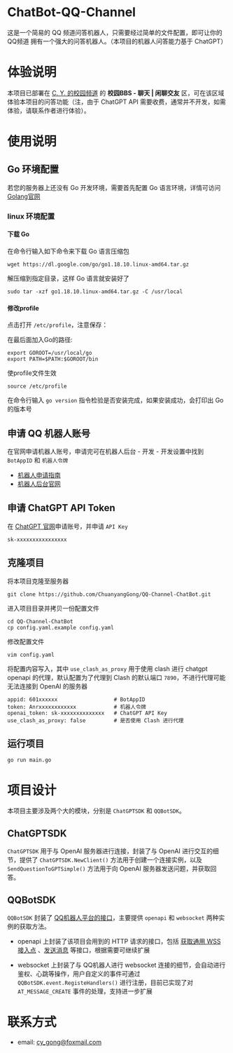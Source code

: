 # ChatBot-QQ-Channel
这是一个简易的 QQ 频道问答机器人，只需要经过简单的文件配置，即可让你的 QQ频道 拥有一个强大的问答机器人。（本项目的机器人问答能力基于 ChatGPT）

# 体验说明
本项目已部署在 [C. Y. 的校园频道](https://pd.qq.com/s/an3ew7p64) 的 **校园BBS - 聊天 | 闲聊交友** 区，可在该区域体验本项目的问答功能（注，由于 ChatGPT API 需要收费，通常并不开发，如需体验，请联系作者进行体验）。

# 使用说明
## Go 环境配置
若您的服务器上还没有 Go 开发环境，需要首先配置 Go 语言环境，详情可访问 [Golang官网](https://go.dev/)
### linux 环境配置
#### 下载 Go
在命令行输入如下命令来下载 Go 语言压缩包
```
wget https://dl.google.com/go/go1.18.10.linux-amd64.tar.gz
```

解压缩到指定目录，这样 Go 语言就安装好了
```
sudo tar -xzf go1.18.10.linux-amd64.tar.gz -C /usr/local
```

#### 修改profile
点击打开 `/etc/profile`，注意保存：

在最后面加入Go的路径:

```
export GOROOT=/usr/local/go
export PATH=$PATH:$GOROOT/bin 
```

使profile文件生效
```
source /etc/profile
```

在命令行输入 `go version` 指令检验是否安装完成，如果安装成功，会打印出 Go 的版本号

## 申请 QQ 机器人账号
在官网申请机器人账号，申请完可在机器人后台 - 开发 - 开发设置中找到 `BotAppID` 和 `机器人令牌`
- [机器人申请指南](https://bot.q.qq.com/wiki/#%E7%AE%80%E4%BB%8B)
- [机器人后台官网](https://q.qq.com/#/)


## 申请 ChatGPT API Token
在 [ChatGPT 官网](https://platform.openai.com/account/api-keys)申请账号，并申请 `API Key` 
```
sk-xxxxxxxxxxxxxxxx
```

## 克隆项目
将本项目克隆至服务器
```
git clone https://github.com/ChuanyangGong/QQ-Channel-ChatBot.git
```
进入项目目录并拷贝一份配置文件
```
cd QQ-Channel-ChatBot
cp config.yaml.example config.yaml
```
修改配置文件
```
vim config.yaml
```
将配置内容写入，其中 `use_clash_as_proxy` 用于使用 clash 进行 chatgpt openapi 的代理，默认配置为了代理到 Clash 的默认端口 `7890`，不进行代理可能无法连接到 OpenAI 的服务器
```
appid: 601xxxxxx                  # BotAppID
token: Anrxxxxxxxxxxxx            # 机器人令牌
openai_token: sk-xxxxxxxxxxxxxx   # ChatGPT API Key
use_clash_as_proxy: false         # 是否使用 Clash 进行代理
```

## 运行项目
```
go run main.go
```

# 项目设计
本项目主要涉及两个大的模块，分别是 `ChatGPTSDK` 和 `QQBotSDK`。

## ChatGPTSDK
`ChatGPTSDK` 用于与 OpenAI 服务器进行连接，封装了与 OpenAI 进行交互的细节，提供了 `ChatGPTSDK.NewClient()` 方法用于创建一个连接实例，以及 `SendQuestionToGPTSimple()` 方法用于向 OpenAI 服务器发送问题，并获取回答。

## QQBotSDK
`QQBotSDK` 封装了 [QQ机器人平台的接口](https://bot.q.qq.com/wiki/develop/api/#%E6%8E%A5%E5%8F%A3%E8%AF%B4%E6%98%8E)，主要提供 `openapi` 和 `websocket` 两种实例的获取方法。

- openapi 上封装了该项目会用到的 HTTP 请求的接口，包括 [获取通用 WSS 接入点](https://bot.q.qq.com/wiki/develop/api/openapi/wss/url_get.html) 、[发送消息](https://bot.q.qq.com/wiki/develop/api/openapi/message/post_messages.html) 等接口，根据需要可继续扩展

- websocket 上封装了与 QQ机器人进行 websocket 连接的细节，会自动进行鉴权、心跳等操作，用户自定义的事件可通过 `QQBotSDK.event.RegisteHandlers()` 进行注册，目前已实现了对 `AT_MESSAGE_CREATE` 事件的处理，支持进一步扩展

# 联系方式

- email: cy_gong@foxmail.com